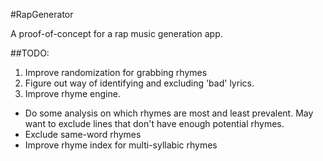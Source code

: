 #RapGenerator

A proof-of-concept for a rap music generation app.

##TODO:
1. Improve randomization for grabbing rhymes
2. Figure out way of identifying and excluding 'bad' lyrics.
3. Improve rhyme engine.
  * Do some analysis on which rhymes are most and least prevalent. May want to exclude lines that don't have enough potential rhymes.
  * Exclude same-word rhymes
  * Improve rhyme index for multi-syllabic rhymes
